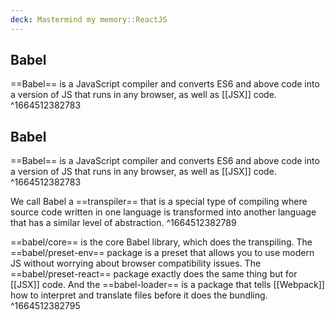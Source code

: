 ```yaml
---
deck: Mastermind my memory::ReactJS
---
```


## Babel
==Babel== is a JavaScript compiler and converts ES6 and above code into a version of JS that runs in any browser, as well as [[JSX]] code. 
^1664512382783

## Babel
==Babel== is a JavaScript compiler and converts ES6 and above code into a version of JS that runs in any browser, as well as [[JSX]] code. 
^1664512382783

We call Babel a ==transpiler== that is a special type of compiling where source code written in one language is transformed into another language that has a similar level of abstraction.
^1664512382789

==babel/core== is the core Babel library, which does the transpiling. The ==babel/preset-env== package is a preset that allows you to use modern JS without worrying about browser compatibility issues. The ==babel/preset-react== package exactly does the same thing but for [[JSX]] code. And the ==babel-loader== is a package that tells [[Webpack]] how to interpret and translate files before it does the bundling.
^1664512382795
